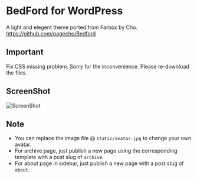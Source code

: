 # BedFord for WordPress
A light and elegent theme ported from Farbox by Cho.
https://github.com/pagecho/Bedford

## Important
Fix CSS missing problem. Sorry for the inconvenience. Please re-download the files.

## ScreenShot
![ScreenShot](https://raw.githubusercontent.com/LjxPrime/bedford/master/screenshot.png)

## Note
* You can replace the image file @ `static/avatar.jpg` to change your own avatar.
* For archive page, just publish a new page using the corresponding template with a post slug of `archive`.
* For about page in sidebar, just publish a new page with a post slug of `about`.
